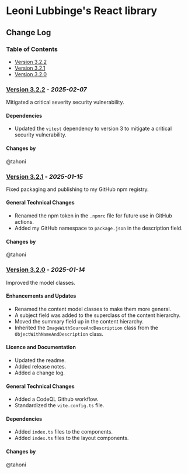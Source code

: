# Leoni Lubbinge's React library
## Change Log

### Table of Contents
- [Version 3.2.2](#version-322---_2025-02-07_)
- [Version 3.2.1](#version-321---_2025-01-15_)
- [Version 3.2.0](#version-320---_2025-01-14_)

### [Version 3.2.2](https://github.com/tahoni/template-react/releases/tag/version-3.2.1) - _2025-02-07_
Mitigated a critical severity security vulnerability.<br/>

#### Dependencies
- Updated the `vitest` dependency to version 3 to mitigate a critical security vulnerability.

#### Changes by
@tahoni

### [Version 3.2.1](https://github.com/tahoni/template-react/releases/tag/version-3.2.1) - _2025-01-15_
Fixed packaging and publishing to my GitHub npm registry.<br/>

#### General Technical Changes
- Renamed the npm token in the `.npmrc` file for future use in GitHub actions.
- Added my GitHub namespace to `package.json` in the description field.

#### Changes by
@tahoni

### [Version 3.2.0](https://github.com/tahoni/template-react/releases/tag/version-3.2.0) - _2025-01-14_
Improved the model classes.<br/>

#### Enhancements and Updates
- Renamed the content model classes to make them more general.
- A subject field was added to the superclass of the content hierarchy. 
- Moved the summary field up in the content hierarchy.
- Inherited the `ImageWithSourceAndDescription` class from the `ObjectWithNameAndDescription` class. 

#### Licence and Documentation
- Updated the readme.
- Added release notes.
- Added a change log.

#### General Technical Changes
- Added a CodeQL Github workflow.
- Standardized the `vite.config.ts` file.

#### Dependencies
- Added `index.ts` files to the components.
- Added `index.ts` files to the layout components.

#### Changes by
@tahoni
